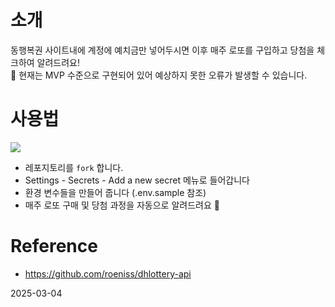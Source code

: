 # 소개 

동행복권 사이트내에 계정에 예치금만 넣어두시면 이후 매주 로또를 구입하고 당첨을 체크하여 알려드려요!  
🚧 현재는 MVP 수준으로 구현되어 있어 예상하지 못한 오류가 발생할 수 있습니다. 

# 사용법 

![](./.github/images/check.png)

- 레포지토리를 `fork`  합니다. 
- Settings - Secrets - Add a new secret 메뉴로 들어갑니다
- 환경 변수들을 만들어 줍니다 (.env.sample 참조) 
- 매주 로또 구매 및 당첨 과정을 자동으로 알려드려요 🎉

# Reference 
- https://github.com/roeniss/dhlottery-api

2025-03-04
